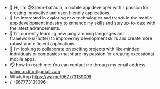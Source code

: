 - 👋 Hi, I’m @Salem-balfaqih, a mobile app developer with a passion for creating innovative and user-friendly applications.
- 👀 I’m interested in exploring new technologies and trends in the mobile app development industry to enhance my skills and stay up-to-date with the latest advancements.
- 🌱 I’m currently learning new programming languages and frameworks(Flutter) to improve my development skills and create more robust and efficient applications.
- 💞 I’m looking to collaborate on exciting projects with like-minded individuals or companies that share my passion for creating exceptional mobile apps.
- 📫 How to reach me: You can contact me through my email address salem.m.it.m@gmail.com
-  WhatsApp https://wa.me/967773139096
- / +967773139096

<!---
Salem-balfaqih/Salem-balfaqih is a ✨ special ✨ repository because its `README.md` (this file) appears on your GitHub profile.
You can click the Preview link to take a look at your changes.
--->
